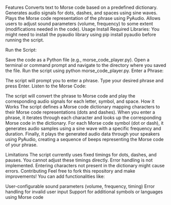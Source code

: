 Features
Converts text to Morse code based on a predefined dictionary.
Generates audio signals for dots, dashes, and spaces using sine waves.
Plays the Morse code representation of the phrase using PyAudio.
Allows users to adjust sound parameters (volume, frequency) to some extent (modifications needed in the code).
Usage
Install Required Libraries:
You might need to install the pyaudio library using pip install pyaudio before running the script.

Run the Script:

Save the code as a Python file (e.g., morse_code_player.py).
Open a terminal or command prompt and navigate to the directory where you saved the file.
Run the script using python morse_code_player.py.
Enter a Phrase:

The script will prompt you to enter a phrase.
Type your desired phrase and press Enter.
Listen to the Morse Code:

The script will convert the phrase to Morse code and play the corresponding audio signals for each letter, symbol, and space.
How it Works
The script defines a Morse code dictionary mapping characters to their Morse code representations (dots and dashes). When you enter a phrase, it iterates through each character and looks up the corresponding Morse code in the dictionary. For each Morse code symbol (dot or dash), it generates audio samples using a sine wave with a specific frequency and duration. Finally, it plays the generated audio data through your speakers using PyAudio, creating a sequence of beeps representing the Morse code of your phrase.

Limitations
The script currently uses fixed timings for dots, dashes, and pauses. You cannot adjust these timings directly.
Error handling is not implemented. Entering characters not present in the dictionary might cause errors.
Contributing
Feel free to fork this repository and make improvements! You can add functionalities like:

User-configurable sound parameters (volume, frequency, timing)
Error handling for invalid user input
Support for additional symbols or languages using Morse code
